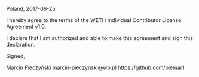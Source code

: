 Poland, 2017-06-25

I hereby agree to the terms of the WETH Individual Contributor License Agreement v1.0.

I declare that I am authorized and able to make this agreement and sign this declaration.

Signed,

Marcin Pieczyński marcin-pieczynski@wp.pl https://github.com/piemar1
